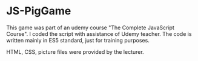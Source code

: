 # JS-PigGame

This game was part of an udemy course "The Complete JavaScript Course".
I coded the script with assistance of Udemy teacher. The code is written mainly in ES5 standard, just for training purposes.

HTML, CSS, picture files were provided by the lecturer.
